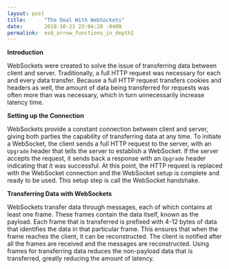 ```yaml
---
layout: post
title:      "The Deal With WebSockets"
date:       2018-10-21 23:04:28 -0400
permalink:  es6_arrow_functions_in_depth2
---
```


**Introduction**

WebSockets were created to solve the issue of transferring data between client and server. Traditionally, a full HTTP request was necessary for each and every data transfer. Because a full HTTP request transfers cookies and headers as well, the amount of data being transferred for requests was often more than was necessary, which in turn unnecessarily increase latency time. 

**Setting up the Connection**

WebSockets provide a constant connection between client and server, giving both parties the capability of transferring data at any time. To initiate a WebSocket, the client sends a full HTTP request to the server, with an `Upgrade` header that tells the server to establish a WebSocket. If the server accepts the request, it sends back a response with an `Upgrade` header indicating that it was successful. At this point, the HTTP request is replaced with the WebSocket connection and the WebSocket setup is complete and ready to be used. This setup step is call the WebSocket handshake. 

**Transferring Data with WebSockets**

WebSockets transfer data through messages, each of which contains at least one frame. These frames contain the data itself, known as the payload. Each frame that is transferred is prefixed with 4-12 bytes of data that identifies the data in that particular frame. This ensures that when the frame reaches the client, it can be reconstructed. The client is notified after all the frames are received and the messages are reconstructed. Using frames for transferring data reduces the non-payload data that is transferred, greatly reducing the amount of latency. 





